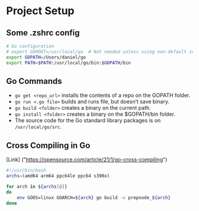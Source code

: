 # Project Setup

## Some .zshrc config

```bash
# Go configuration
# export GOROOT=/usr/local/go  # Not needed unless using non-default install path
export GOPATH=/Users/daniel/go
export PATH=$PATH:/usr/local/go/bin:$GOPATH/bin
```

## Go Commands

- `go get <repo_url>` installs the contents of a repo on the GOPATH folder.
- `go run <.go file>` builds and runs file, but doesn’t save binary.
- `go build <folder>` creates a binary on the current path.
- `go install <folder>` creates a binary on the $GOPATH/bin folder.
- The source code for the Go standard library packages is on `/usr/local/go/src`.

## Cross Compiling in Go

[Link] ("https://opensource.com/article/21/1/go-cross-compiling")

```bash
#!/usr/bin/bash
archs=(amd64 arm64 ppc64le ppc64 s390x)

for arch in ${archs[@]}
do
    env GOOS=linux GOARCH=${arch} go build -o prepnode_${arch}
done
```
